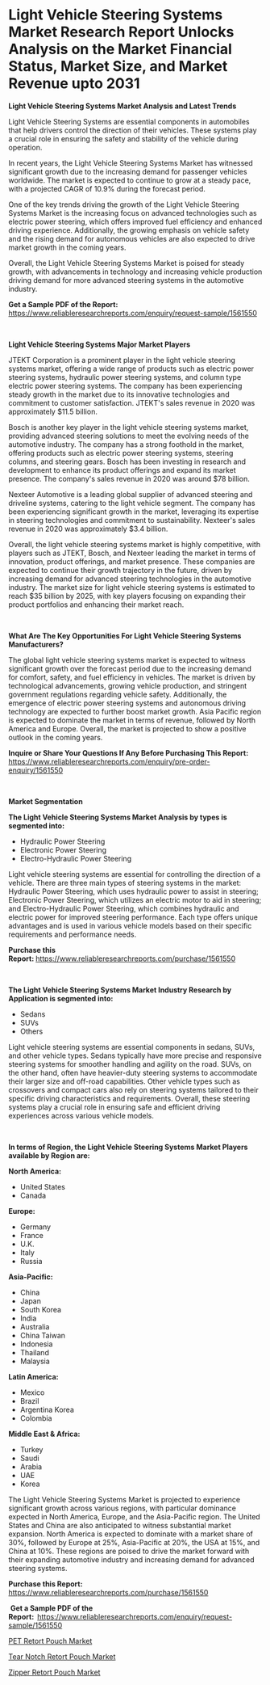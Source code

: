 <p><h1>Light Vehicle Steering Systems Market Research Report Unlocks Analysis on the Market Financial Status, Market Size, and Market Revenue upto 2031</h1></p><p><strong>Light Vehicle Steering Systems Market Analysis and Latest Trends</strong></p>
<p><p>Light Vehicle Steering Systems are essential components in automobiles that help drivers control the direction of their vehicles. These systems play a crucial role in ensuring the safety and stability of the vehicle during operation.</p><p>In recent years, the Light Vehicle Steering Systems Market has witnessed significant growth due to the increasing demand for passenger vehicles worldwide. The market is expected to continue to grow at a steady pace, with a projected CAGR of 10.9% during the forecast period.</p><p>One of the key trends driving the growth of the Light Vehicle Steering Systems Market is the increasing focus on advanced technologies such as electric power steering, which offers improved fuel efficiency and enhanced driving experience. Additionally, the growing emphasis on vehicle safety and the rising demand for autonomous vehicles are also expected to drive market growth in the coming years.</p><p>Overall, the Light Vehicle Steering Systems Market is poised for steady growth, with advancements in technology and increasing vehicle production driving demand for more advanced steering systems in the automotive industry.</p></p>
<p><strong>Get a Sample PDF of the Report:&nbsp;</strong> <a href="https://www.reliableresearchreports.com/enquiry/request-sample/1561550">https://www.reliableresearchreports.com/enquiry/request-sample/1561550</a></p>
<p>&nbsp;</p>
<p><strong>Light Vehicle Steering Systems Major Market Players</strong></p>
<p><p>JTEKT Corporation is a prominent player in the light vehicle steering systems market, offering a wide range of products such as electric power steering systems, hydraulic power steering systems, and column type electric power steering systems. The company has been experiencing steady growth in the market due to its innovative technologies and commitment to customer satisfaction. JTEKT's sales revenue in 2020 was approximately $11.5 billion.</p><p>Bosch is another key player in the light vehicle steering systems market, providing advanced steering solutions to meet the evolving needs of the automotive industry. The company has a strong foothold in the market, offering products such as electric power steering systems, steering columns, and steering gears. Bosch has been investing in research and development to enhance its product offerings and expand its market presence. The company's sales revenue in 2020 was around $78 billion.</p><p>Nexteer Automotive is a leading global supplier of advanced steering and driveline systems, catering to the light vehicle segment. The company has been experiencing significant growth in the market, leveraging its expertise in steering technologies and commitment to sustainability. Nexteer's sales revenue in 2020 was approximately $3.4 billion.</p><p>Overall, the light vehicle steering systems market is highly competitive, with players such as JTEKT, Bosch, and Nexteer leading the market in terms of innovation, product offerings, and market presence. These companies are expected to continue their growth trajectory in the future, driven by increasing demand for advanced steering technologies in the automotive industry. The market size for light vehicle steering systems is estimated to reach $35 billion by 2025, with key players focusing on expanding their product portfolios and enhancing their market reach.</p></p>
<p>&nbsp;</p>
<p><strong>What Are The Key Opportunities For Light Vehicle Steering Systems Manufacturers?</strong></p>
<p><p>The global light vehicle steering systems market is expected to witness significant growth over the forecast period due to the increasing demand for comfort, safety, and fuel efficiency in vehicles. The market is driven by technological advancements, growing vehicle production, and stringent government regulations regarding vehicle safety. Additionally, the emergence of electric power steering systems and autonomous driving technology are expected to further boost market growth. Asia Pacific region is expected to dominate the market in terms of revenue, followed by North America and Europe. Overall, the market is projected to show a positive outlook in the coming years.</p></p>
<p><strong>Inquire or Share Your Questions If Any Before Purchasing This Report:</strong> <a href="https://www.reliableresearchreports.com/enquiry/pre-order-enquiry/1561550">https://www.reliableresearchreports.com/enquiry/pre-order-enquiry/1561550</a></p>
<p>&nbsp;</p>
<p><strong>Market Segmentation</strong></p>
<p><strong>The Light Vehicle Steering Systems Market Analysis by types is segmented into:</strong></p>
<p><ul><li>Hydraulic Power Steering</li><li>Electronic Power Steering</li><li>Electro-Hydraulic Power Steering</li></ul></p>
<p><p>Light vehicle steering systems are essential for controlling the direction of a vehicle. There are three main types of steering systems in the market: Hydraulic Power Steering, which uses hydraulic power to assist in steering; Electronic Power Steering, which utilizes an electric motor to aid in steering; and Electro-Hydraulic Power Steering, which combines hydraulic and electric power for improved steering performance. Each type offers unique advantages and is used in various vehicle models based on their specific requirements and performance needs.</p></p>
<p><strong>Purchase this Report:&nbsp;</strong><a href="https://www.reliableresearchreports.com/purchase/1561550">https://www.reliableresearchreports.com/purchase/1561550</a></p>
<p>&nbsp;</p>
<p><strong>The Light Vehicle Steering Systems Market Industry Research by Application is segmented into:</strong></p>
<p><ul><li>Sedans</li><li>SUVs</li><li>Others</li></ul></p>
<p><p>Light vehicle steering systems are essential components in sedans, SUVs, and other vehicle types. Sedans typically have more precise and responsive steering systems for smoother handling and agility on the road. SUVs, on the other hand, often have heavier-duty steering systems to accommodate their larger size and off-road capabilities. Other vehicle types such as crossovers and compact cars also rely on steering systems tailored to their specific driving characteristics and requirements. Overall, these steering systems play a crucial role in ensuring safe and efficient driving experiences across various vehicle models.</p></p>
<p>&nbsp;</p>
<p><strong>In terms of Region, the Light Vehicle Steering Systems Market Players available by Region are:</strong></p>
<p>
    <p> <strong> North America: </strong>
        <ul>
            <li>United States</li>
            <li>Canada</li>
        </ul>
        </p> 
    <p> <strong> Europe: </strong>
        <ul>
            <li>Germany</li>
            <li>France</li>
            <li>U.K.</li>
            <li>Italy</li>
            <li>Russia</li>
        </ul>
        </p> 
    <p> <strong> Asia-Pacific: </strong>
        <ul>
            <li>China</li>
            <li>Japan</li>
            <li>South Korea</li>
            <li>India</li>
            <li>Australia</li>
            <li>China Taiwan</li>
            <li>Indonesia</li>
            <li>Thailand</li>
            <li>Malaysia</li>
        </ul>
        </p> 
    <p> <strong> Latin America: </strong>
        <ul>
            <li>Mexico</li>
            <li>Brazil</li>
            <li>Argentina Korea</li>
            <li>Colombia</li>
        </ul>
        </p> 
    <p> <strong> Middle East & Africa: </strong>
        <ul>
            <li>Turkey</li>
            <li>Saudi</li>
            <li>Arabia</li>
            <li>UAE</li>
            <li>Korea</li>
        </ul>
    </p>
    </p>
<p><p>The Light Vehicle Steering Systems Market is projected to experience significant growth across various regions, with particular dominance expected in North America, Europe, and the Asia-Pacific region. The United States and China are also anticipated to witness substantial market expansion. North America is expected to dominate with a market share of 30%, followed by Europe at 25%, Asia-Pacific at 20%, the USA at 15%, and China at 10%. These regions are poised to drive the market forward with their expanding automotive industry and increasing demand for advanced steering systems.</p></p>
<p><strong>Purchase this Report: </strong><a href="https://www.reliableresearchreports.com/purchase/1561550">https://www.reliableresearchreports.com/purchase/1561550</a></p>
<p>&nbsp;<strong>Get a Sample PDF of the Report:&nbsp;&nbsp;</strong><a href="https://www.reliableresearchreports.com/enquiry/request-sample/1561550">https://www.reliableresearchreports.com/enquiry/request-sample/1561550</a></p>
<p><strong></strong></p>
<p><p><a href="https://view.publitas.com/reportprime-1/pet-retort-pouch-market-size-market-share-and-global-market-analysis-report-2023-2030/">PET Retort Pouch Market</a></p><p><a href="https://view.publitas.com/reportprime-1/insights-into-tear-notch-retort-pouch-market-size-analysing-market-share-trends-and-growth-from-2023-to-2030/">Tear Notch Retort Pouch Market</a></p><p><a href="https://view.publitas.com/reportprime-1/zipper-retort-pouch-market-size-growing-and-forecasted-for-period-from-2023-2030-and-provides-complete-market-analysis-of-this-market/">Zipper Retort Pouch Market</a></p></p>